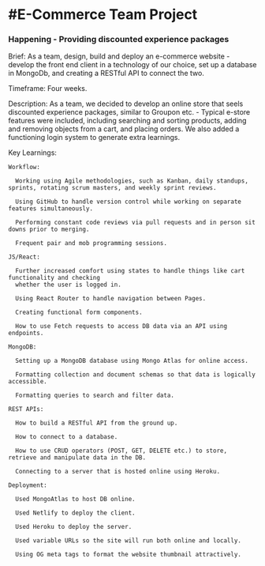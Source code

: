 # 


<h1>#E-Commerce Team Project</h1>
<h3>Happening - Providing discounted experience packages</h3>

Brief: As a team, design, build and deploy an e-commerce website - develop the front end client in a technology of our choice, set up a database in MongoDb, and creating a RESTful API to connect the two.

Timeframe: Four weeks.

Description: As a team, we decided to develop an online store that seels discounted experience packages, similar to Groupon etc. - Typical e-store features were included, including searching and sorting products, adding and removing objects from a cart, and placing orders. We also added a functioning login system to generate extra learnings.

Key Learnings:

    Workflow:
    
      Working using Agile methodologies, such as Kanban, daily standups, sprints, rotating scrum masters, and weekly sprint reviews.
      
      Using GitHub to handle version control while working on separate features simultaneously.
      
      Performing constant code reviews via pull requests and in person sit downs prior to merging.
      
      Frequent pair and mob programming sessions.

    JS/React:
    
      Further increased comfort using states to handle things like cart functionality and checking 
      whether the user is logged in.

      Using React Router to handle navigation between Pages.
                
      Creating functional form components.
      
      How to use Fetch requests to access DB data via an API using endpoints.
    
    MongoDB:
    
      Setting up a MongoDB database using Mongo Atlas for online access.

      Formatting collection and document schemas so that data is logically accessible.
      
      Formatting queries to search and filter data.
      
    REST APIs:
    
      How to build a RESTful API from the ground up.
      
      How to connect to a database.
      
      How to use CRUD operators (POST, GET, DELETE etc.) to store, retrieve and manipulate data in the DB.
      
      Connecting to a server that is hosted online using Heroku.
      
    Deployment:
      
      Used MongoAtlas to host DB online.
      
      Used Netlify to deploy the client.
      
      Used Heroku to deploy the server.
      
      Used variable URLs so the site will run both online and locally.
      
      Using OG meta tags to format the website thumbnail attractively.
      


